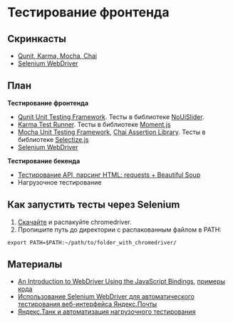 Тестирование фронтенда
====

Скринкасты
--

- [Qunit, Karma, Mocha, Chai](http://www.youtube.com/watch?v=G_9NR12QnEM)
- [Selenium WebDriver](http://www.youtube.com/watch?v=EVMr27zRYvk)

План
--

**Тестирование фронтенда**
- [Qunit Unit Testing Framework](http://qunitjs.com/cookbook/). Тесты в библиотеке [NoUiSlider](https://github.com/leongersen/noUiSlider).
- [Karma Test Runner](http://karma-runner.github.io/0.12/index.html). Тесты в библиотеке [Moment.js](https://github.com/moment/moment)
- [Mocha Unit Testing Framework](http://mochajs.org/), [Chai Assertion Library](http://chaijs.com/). Тесты в библиотеке [Selectize.js](https://github.com/brianreavis/selectize.js)
- [Selenium WebDriver](https://code.google.com/p/selenium/wiki/WebDriverJs)

**Тестирование бекенда**

- [Тестирование API, парсинг HTML: requests + Beautiful Soup](../03-python/wget)
- Нагрузочное тестирование


Как запустить тесты через Selenium
--

1. [Скачайте](http://chromedriver.storage.googleapis.com/index.html) и распакуйте chromedriver.
2. Пропишите путь до директории с распакованным файлом в PATH:
```
export PATH=$PATH:~/path/to/folder_with_chromedriver/
```

Материалы
--

- [An Introduction to WebDriver Using the JavaScript Bindings](http://code.tutsplus.com/tutorials/an-introduction-to-webdriver-using-the-javascript-bindings--cms-21855), [примеры кода](https://github.com/umaar/webdriverjs-recipes)
- [Использование Selenium WebDriver для автоматического тестирования веб-интерфейса Яндекс.Почты](http://habrahabr.ru/company/yandex/blog/173769/)
- [Яндекс.Танк и автоматизация нагрузочного тестирования](http://habrahabr.ru/company/pt/blog/204224/)
